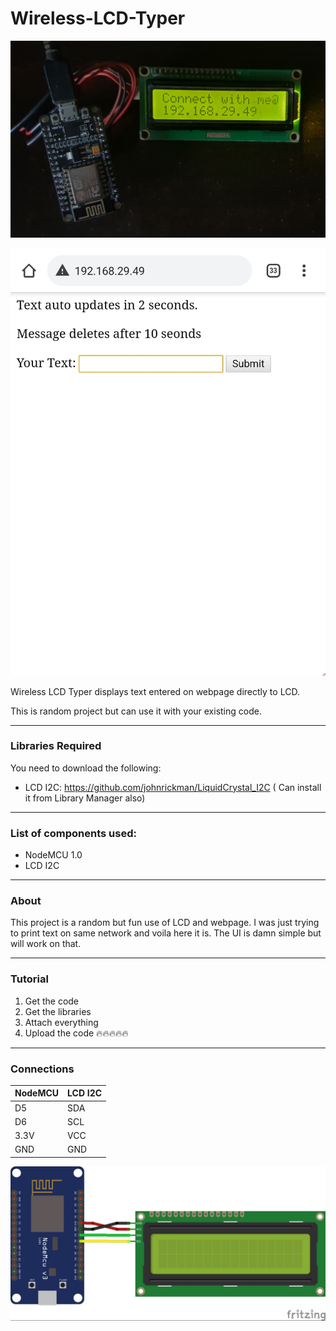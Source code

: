 # Wireless-LCD-Typer

[![PIC1](https://raw.githubusercontent.com/sam-tj/Wireless-LCD-Typer/main/sample-image-1.jpg)](https://www.youtube.com/watch?v=DyQfBuWmfJw )

[![PIC2](https://raw.githubusercontent.com/sam-tj/Wireless-LCD-Typer/main/interface.jpg)](http://www.youtube.com/watch?v=DfONEzf3ouE)

Wireless LCD Typer displays text entered on webpage directly to LCD. 

This is random project but can use it with your existing code.

------------

### Libraries Required

You need to download the following:

- LCD I2C: https://github.com/johnrickman/LiquidCrystal_I2C ( Can install it from Library Manager also)

------------

### List of components used:
- NodeMCU 1.0
- LCD I2C

------------

### About
This project is a random but fun use of LCD and webpage. I was just trying to print text on same network and voila here it is. The UI is damn simple but will work on that.

------------
### Tutorial
1. Get the code
2. Get the libraries
3. Attach everything
4. Upload the code
	🔥🔥🔥🔥🔥

------------

### Connections
|  NodeMCU  |  LCD I2C  |
|  ------------ |  ------------ |
|  D5  |  SDA  |
|  D6  |  SCL  |
|  3.3V  |  VCC  |
|  GND  |  GND  |

![Connections](https://raw.githubusercontent.com/sam-tj/IOT-Digital-Clock/master/connections.jpg "Connections")
